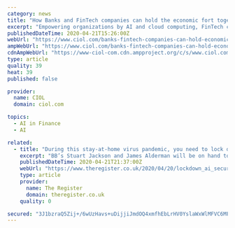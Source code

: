 ```yaml
---
category: news
title: "How Banks and FinTech companies can hold the economic fort together?"
excerpt: "Empowering organizations by AI and cloud computing, FinTech companies are helping organizations to derive macro business insights on a real-time basis and assisting them to make informed decisions in these testing times. On the other hand, banks need to be more involved with FinTech innovators by allowing them to discover more on the UI/UX ..."
publishedDateTime: 2020-04-21T15:26:00Z
webUrl: "https://www.ciol.com/banks-fintech-companies-can-hold-economic-fort-together/"
ampWebUrl: "https://www.ciol.com/banks-fintech-companies-can-hold-economic-fort-together/amp/"
cdnAmpWebUrl: "https://www-ciol-com.cdn.ampproject.org/c/s/www.ciol.com/banks-fintech-companies-can-hold-economic-fort-together/amp/"
type: article
quality: 39
heat: 39
published: false

provider:
  name: CIOL
  domain: ciol.com

topics:
  - AI in Finance
  - AI

related:
  - title: "During this stay-at-home virus pandemic, you need to lock down the home office – and AI can help you - The Register"
    excerpt: "BB’s Stuart Jackson and James Alderman will be on hand to help you chart a clear pathway to good cyber security at home. They will focus on the role of AI in reducing the friction between people, platforms, and applications caused by everyday processes being thrown into chaos by dispersed employees. Add some machine learning to your suite of ..."
    publishedDateTime: 2020-04-21T21:37:00Z
    webUrl: "https://www.theregister.co.uk/2020/04/20/lockdown_ai_security/"
    type: article
    provider:
      name: The Register
      domain: theregister.co.uk
    quality: 0

secured: "3J1bzraQ5Zij+/6wUzHavs+uDijjiJmdOQ4xmfhEbLrHV0YslaWxWlMFVC6MFy8kmPCLOnhuQ9bxaEIYwRuLCn5m/BGWmWjfa9fg6Hp+LUsgrORzh3IJ5jByhn4QtE5cOBfXXwHCMOU3xPY791mJyYz5na0VQXo0aJ+ljJf7sT/RwYXj7CmFbtFtV3OtoDmPMIGcyiWGWIN3Zlu5mDKuRsY8e1I8Y3hEgQuW1o1XYLkhFBTrcCPvKeFhfo7eQZgGgjvgM1AsUAOJWg0qubnSvC+UIcnTHYvpHM2bWEmPc8sIiJreBoTehtrjv6b4QH8V+P/y8pSJQW3tZ0eSSLl1UJlAkoMNqEGI3thv4FejtJO7yQ4vHZ/RC5+CzdhLfWE6llrfKfRRYIUazJhYjRiHCyVNerw9g03roNPJtjzUDA2cHyY0LDAC3o1NeJ2oE4NTEi3RyINrYLL6pIWxigzsMYVv+u1U8DaFVXGYOA0suq8=;9E9hyTIdCZQ96DhJa8UVRQ=="
---
```


